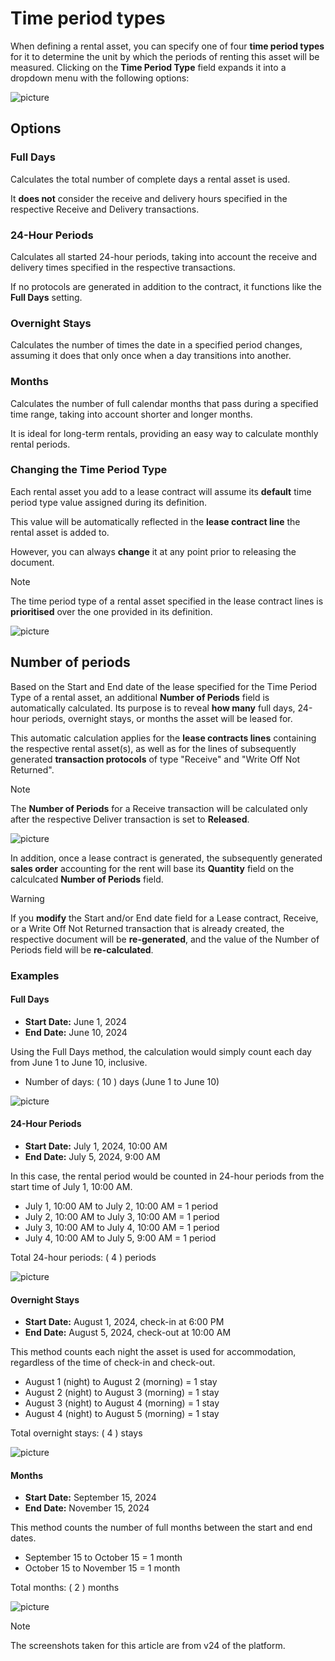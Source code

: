 # Time period types

When defining a rental asset, you can specify one of four **time period types** for it to determine the unit by which the periods of renting this asset will be measured. Clicking on the **Time Period Type** field expands it into a dropdown menu with the following options:

![picture](pictures/Time_Period_Types_Choose_03_07.png)

## Options

### Full Days

Calculates the total number of complete days a rental asset is used.

It **does not** consider the receive and delivery hours specified in the respective Receive and Delivery transactions.

### 24-Hour Periods

Calculates all started 24-hour periods, taking into account the receive and delivery times specified in the respective transactions. 

If no protocols are generated in addition to the contract, it functions like the **Full Days** setting.

### Overnight Stays

Calculates the number of times the date in a specified period changes, assuming it does that only once when a day transitions into another.

### Months

Calculates the number of full calendar months that pass during a specified time range, taking into account shorter and longer months.

It is ideal for long-term rentals, providing an easy way to calculate monthly rental periods.

### Changing the Time Period Type

Each rental asset you add to a lease contract will assume its **default** time period type value assigned during its definition.

This value will be automatically reflected in the **lease contract line** the rental asset is added to.

However, you can always **change** it at any point prior to releasing the document. 

> [!Note]
> The time period type of a rental asset specified in the lease contract lines is **prioritised** over the one provided in its definition.

![picture](pictures/Time_Period_Types_Contract_03_07.png)

## Number of periods  	

Based on the Start and End date of the lease specified for the Time Period Type of a rental asset, an additional **Number of Periods** field is automatically calculated. Its purpose is to reveal **how many** full days, 24-hour periods, overnight stays, or months the asset will be leased for.

This automatic calculation applies for the **lease contracts lines** containing the respective rental asset(s), as well as for the lines of subsequently generated **transaction protocols** of type "Receive" and "Write Off Not Returned".

> [!NOTE]
> The **Number of Periods** for a Receive transaction will be calculated only after the respective Deliver transaction is set to **Released**.

![picture](pictures/Time_Period_Types_Transactions_03_07.png)

In addition, once a lease contract is generated, the subsequently generated **sales order** accounting for the rent will base its **Quantity** field on the calculcated **Number of Periods** field. 

> [!WARNING]
> If you **modify** the Start and/or End date field for a Lease contract, Receive, or a Write Off Not Returned transaction that is already created, the respective document will be **re-generated**, and the value of the Number of Periods field will be **re-calculated**.

### Examples

#### Full Days

- **Start Date:** June 1, 2024
- **End Date:** June 10, 2024

Using the Full Days method, the calculation would simply count each day from June 1 to June 10, inclusive.

- Number of days: \( 10 \) days (June 1 to June 10)

![picture](pictures/Time_Period_Types_Full_Days_03_07.png)

#### 24-Hour Periods

- **Start Date:** July 1, 2024, 10:00 AM
- **End Date:** July 5, 2024, 9:00 AM

In this case, the rental period would be counted in 24-hour periods from the start time of July 1, 10:00 AM.

- July 1, 10:00 AM to July 2, 10:00 AM = 1 period
- July 2, 10:00 AM to July 3, 10:00 AM = 1 period
- July 3, 10:00 AM to July 4, 10:00 AM = 1 period
- July 4, 10:00 AM to July 5, 9:00 AM = 1 period

Total 24-hour periods: \( 4 \) periods

![picture](pictures/Time_Period_Types_24_Hours_Stay_03_07.png)

#### Overnight Stays

- **Start Date:** August 1, 2024, check-in at 6:00 PM
- **End Date:** August 5, 2024, check-out at 10:00 AM

This method counts each night the asset is used for accommodation, regardless of the time of check-in and check-out.

- August 1 (night) to August 2 (morning) = 1 stay
- August 2 (night) to August 3 (morning) = 1 stay
- August 3 (night) to August 4 (morning) = 1 stay
- August 4 (night) to August 5 (morning) = 1 stay

Total overnight stays: \( 4 \) stays

![picture](pictures/Time_Period_Types_Night_03_07.png)

#### Months

- **Start Date:** September 15, 2024
- **End Date:** November 15, 2024

This method counts the number of full months between the start and end dates.

- September 15 to October 15 = 1 month
- October 15 to November 15 = 1 month

Total months: \( 2 \) months

![picture](pictures/Time_Period_Types_Number_of_Period_03_07.png)


> [!NOTE]
> 
> The screenshots taken for this article are from v24 of the platform.
